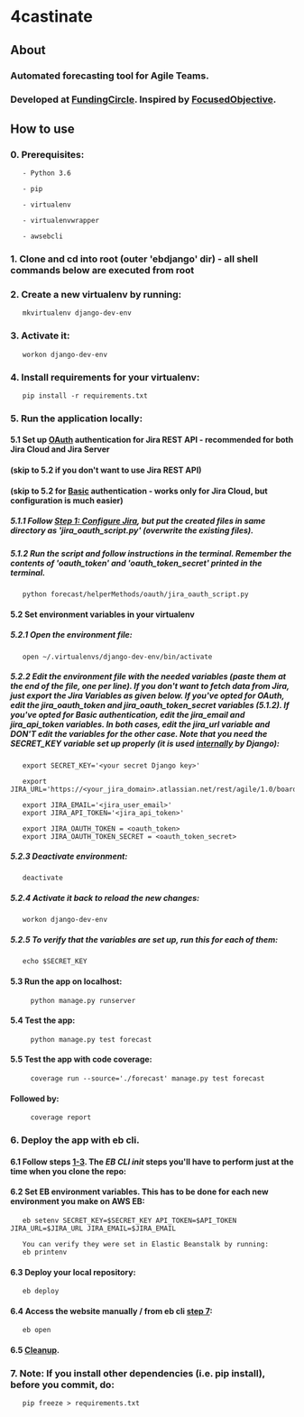 # 4castinate
## About
### Automated forecasting tool for Agile Teams. 
### Developed at [FundingCircle](https://www.fundingcircle.com/uk/). Inspired by [FocusedObjective](http://focusedobjective.com/story-size-estimates-matter-experiment/).
## How to use
### 0. Prerequisites:
       - Python 3.6

       - pip

       - virtualenv
       
       - virtualenvwrapper

       - awsebcli
### 1. Clone and cd into root (outer 'ebdjango' dir) - all shell commands below are executed from root
### 2. Create a new virtualenv by running: 
       mkvirtualenv django-dev-env
### 3. Activate it:                
       workon django-dev-env
### 4. Install requirements for your virtualenv:
       pip install -r requirements.txt
### 5. Run the application locally:
#### 5.1 Set up [OAuth](https://en.wikipedia.org/wiki/OAuth) authentication for Jira REST API - recommended for both Jira Cloud and Jira Server
#### (skip to 5.2 if you don't want to use Jira REST API)
#### (skip to 5.2 for [Basic](https://developer.atlassian.com/cloud/jira/platform/jira-rest-api-basic-authentication/) authentication - works only for Jira Cloud, but configuration is much easier)
##### 5.1.1 Follow [Step 1: Configure Jira](https://developer.atlassian.com/server/jira/platform/oauth/), but put the created files in same directory as 'jira_oauth_script.py' (overwrite the existing files).
##### 5.1.2 Run the script and follow instructions in the terminal. Remember the contents of 'oauth_token' and 'oauth_token_secret' printed in the terminal. 
       python forecast/helperMethods/oauth/jira_oauth_script.py 
#### 5.2 Set environment variables in your virtualenv
##### 5.2.1 Open the environment file:
       open ~/.virtualenvs/django-dev-env/bin/activate
##### 5.2.2 Edit the environment file with the needed variables (paste them at the end of the file, one per line). If you don't want to fetch data from Jira, just export the Jira Variables as given below. If you've opted for OAuth, edit the jira_oauth_token and jira_oauth_token_secret variables (5.1.2). If you've opted for Basic authentication, edit the jira_email and jira_api_token variables. In both cases, edit the jira_url variable and DON'T edit the variables for the other case. Note that you need the SECRET_KEY variable set up properly (it is used [internally](https://docs.djangoproject.com/en/2.2/topics/signing/) by Django):
       export SECRET_KEY='<your secret Django key>'

       export JIRA_URL='https://<your_jira_domain>.atlassian.net/rest/agile/1.0/board'

       export JIRA_EMAIL='<jira_user_email>'
       export JIRA_API_TOKEN='<jira_api_token>'

       export JIRA_OAUTH_TOKEN = <oauth_token>
       export JIRA_OAUTH_TOKEN_SECRET = <oauth_token_secret>
##### 5.2.3 Deactivate environment:
       deactivate
##### 5.2.4 Activate it back to reload the new changes:
       workon django-dev-env

##### 5.2.5 To verify that the variables are set up, run this for each of them:
       echo $SECRET_KEY
      
#### 5.3 Run the app on localhost:
         python manage.py runserver
     
#### 5.4 Test the app:
         python manage.py test forecast
#### 5.5 Test the app with code coverage:
         coverage run --source='./forecast' manage.py test forecast
####     Followed by:
         coverage report
### 6. Deploy the app with eb cli. 
#### 6.1 Follow steps [1-3](https://docs.aws.amazon.com/elasticbeanstalk/latest/dg/create-deploy-python-django.html#python-django-deploy). The *EB CLI init* steps you'll have to perform just at the time when you clone the repo:
#### 6.2 Set EB environment variables. This has to be done for each new environment you make on AWS EB:
       eb setenv SECRET_KEY=$SECRET_KEY API_TOKEN=$API_TOKEN JIRA_URL=$JIRA_URL JIRA_EMAIL=$JIRA_EMAIL
       
       You can verify they were set in Elastic Beanstalk by running:
       eb printenv
#### 6.3 Deploy your local repository:
       eb deploy
#### 6.4 Access the website manually / from eb cli [step 7](https://docs.aws.amazon.com/elasticbeanstalk/latest/dg/create-deploy-python-django.html#python-django-deploy):
       eb open
#### 6.5 [Cleanup](https://docs.aws.amazon.com/elasticbeanstalk/latest/dg/create-deploy-python-django.html#python-django-stopping).

### 7. Note: If you install other dependencies (i.e. pip install), before you commit, do:
       pip freeze > requirements.txt